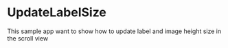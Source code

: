 # UpdateLabelSize

This sample app want to show how to update label and image height size in the scroll view
